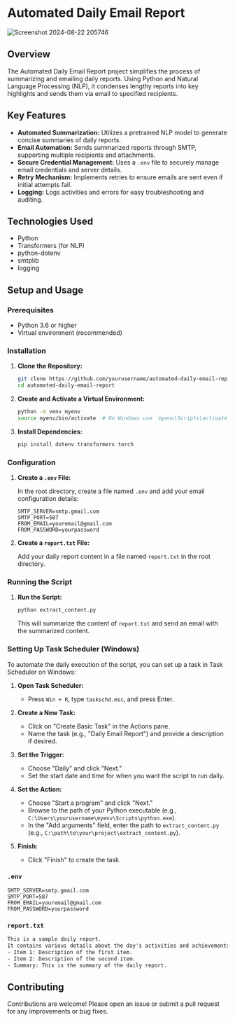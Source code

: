 # Automated Daily Email Report
![Screenshot 2024-08-22 205746](https://github.com/user-attachments/assets/ab0eff18-b68b-4a0b-bd8e-79c21a56dd95)
## Overview


The Automated Daily Email Report project simplifies the process of summarizing and emailing daily reports. Using Python and Natural Language Processing (NLP), it condenses lengthy reports into key highlights and sends them via email to specified recipients.

## Key Features

- **Automated Summarization:** Utilizes a pretrained NLP model to generate concise summaries of daily reports.
- **Email Automation:** Sends summarized reports through SMTP, supporting multiple recipients and attachments.
- **Secure Credential Management:** Uses a `.env` file to securely manage email credentials and server details.
- **Retry Mechanism:** Implements retries to ensure emails are sent even if initial attempts fail.
- **Logging:** Logs activities and errors for easy troubleshooting and auditing.

## Technologies Used

- Python
- Transformers (for NLP)
- python-dotenv
- smtplib
- logging

## Setup and Usage

### Prerequisites

- Python 3.6 or higher
- Virtual environment (recommended)

### Installation

1. **Clone the Repository:**

   ```sh
   git clone https://github.com/yourusername/automated-daily-email-report.git
   cd automated-daily-email-report
   ```

2. **Create and Activate a Virtual Environment:**

   ```sh
   python -m venv myenv
   source myenv/bin/activate  # On Windows use `myenv\Scripts\activate`
   ```

3. **Install Dependencies:**

   ```sh
   pip install dotenv transformers torch
   ```

### Configuration

1. **Create a `.env` File:**

   In the root directory, create a file named `.env` and add your email configuration details:

   ```env
   SMTP_SERVER=smtp.gmail.com
   SMTP_PORT=587
   FROM_EMAIL=youremail@gmail.com
   FROM_PASSWORD=yourpassword
   ```

2. **Create a `report.txt` File:**

   Add your daily report content in a file named `report.txt` in the root directory.

### Running the Script

1. **Run the Script:**

   ```sh
   python extract_content.py
   ```

   This will summarize the content of `report.txt` and send an email with the summarized content.

### Setting Up Task Scheduler (Windows)

To automate the daily execution of the script, you can set up a task in Task Scheduler on Windows:

1. **Open Task Scheduler:**

   - Press `Win + R`, type `taskschd.msc`, and press Enter.

2. **Create a New Task:**

   - Click on "Create Basic Task" in the Actions pane.
   - Name the task (e.g., "Daily Email Report") and provide a description if desired.

3. **Set the Trigger:**

   - Choose "Daily" and click "Next."
   - Set the start date and time for when you want the script to run daily.

4. **Set the Action:**

   - Choose "Start a program" and click "Next."
   - Browse to the path of your Python executable (e.g., `C:\Users\yourusername\myenv\Scripts\python.exe`).
   - In the "Add arguments" field, enter the path to `extract_content.py` (e.g., `C:\path\to\your\project\extract_content.py`).

5. **Finish:**

   - Click "Finish" to create the task.


### `.env`

```env
SMTP_SERVER=smtp.gmail.com
SMTP_PORT=587
FROM_EMAIL=youremail@gmail.com
FROM_PASSWORD=yourpassword
```

### `report.txt`

```txt
This is a sample daily report.
It contains various details about the day's activities and achievements.
- Item 1: Description of the first item.
- Item 2: Description of the second item.
- Summary: This is the summary of the daily report.
```


## Contributing

Contributions are welcome! Please open an issue or submit a pull request for any improvements or bug fixes.

